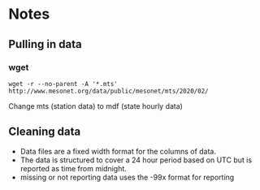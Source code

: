 # Notes

## Pulling in data
### wget

```
wget -r --no-parent -A '*.mts' http://www.mesonet.org/data/public/mesonet/mts/2020/02/

```

Change mts (station data) to mdf (state hourly data) 

## Cleaning data

* Data files are a fixed width format for the columns of data. 
* The data is structured to cover a 24 hour period based on UTC but is reported as time from midnight. 
* missing or not reporting data uses the -99x format for reporting

